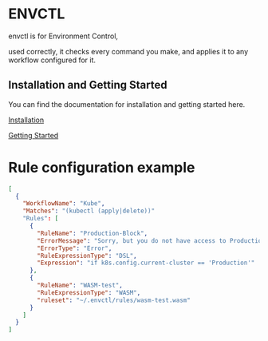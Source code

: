 # ENVCTL

envctl is for Environment Control,

used correctly, it checks every command you make, and applies it to any workflow configured for it.

## Installation and Getting Started

You can find the documentation for installation and getting started here.

[Installation](https://github.com/Analog-Pursuits/envctl/blob/main/docs/getting-started/install.md)

[Getting Started](https://github.com/Analog-Pursuits/envctl/blob/main/docs/getting-started/getting-started.md)

# Rule configuration example

```json
[
  {
    "WorkflowName": "Kube",
    "Matches": "(kubectl (apply|delete))"
    "Rules": [
      {
        "RuleName": "Production-Block",
        "ErrorMessage": "Sorry, but you do not have access to Production",
        "ErrorType": "Error",
        "RuleExpressionType": "DSL",
        "Expression": "if k8s.config.current-cluster == 'Production'"
      },
      {
        "RuleName": "WASM-test",
        "RuleExpressionType": "WASM",
        "ruleset": "~/.envctl/rules/wasm-test.wasm"
      }
    ]
  }
]
```
